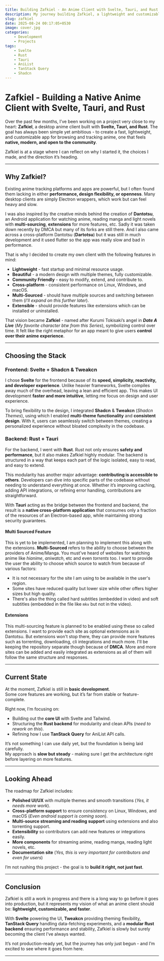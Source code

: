 ```yaml
---
title: Building Zafkiel - An Anime Client with Svelte, Tauri, and Rust
description: My journey building Zafkiel, a lightweight and customizable anime client with Svelte, Shadcn, Tauri, and Rust.
slug: zafkiel
date: 2025-08-24 00:17:05+0530
image: cover.jpg
categories:
    - Development
    - Projects
tags:
    - Svelte
    - Rust
    - Tauri
    - AniList
    - TanStack Query
    - Shadcn
---
```


# Zafkiel - Building a Native Anime Client with Svelte, Tauri, and Rust

Over the past few months, I’ve been working on a project very close to my heart: **Zafkiel**, a desktop anime client built with **Svelte, Tauri, and Rust**. The goal has always been simple yet ambitious - to create a fast, lightweight, and customizable app for browsing and tracking anime, one that feels **native, modern, and open to the community**.

Zafkiel is at a stage where I can reflect on why I started it, the choices I made, and the direction it’s heading.

---

## Why Zafkiel?

Existing anime tracking platforms and apps are powerful, but I often found them lacking in either **performance, design flexibility, or openness**. Many desktop clients are simply Electron wrappers, which work but can feel heavy and slow.

I was also inspired by the creative minds behind the creation of **Dantotsu**, an Android application for watching anime, reading manga and light novels with **multi-sourcing**, **extensions** for more features, etc. Sadly it was taken down recently by DMCA but many of its forks are still there. And I also came across a cross-platform Dantotsu (**Dartotsu**) but it was still in much development and it used flutter so the app was really slow and bad in performance.

That is why I decided to create my own client with the following features in mind:

* **Lightweight** - fast startup and minimal resource usage.
* **Beautiful** - a modern design with multiple themes, fully customizable.
* **Community Friendly** - easy to modify, extend, and contribute to.
* **Cross-platform** - consistent performance on Linux, Windows, and macOS.
* **Multi-Sourced** - should have multiple sources and switching between them (*I'll expand on this further later*).
* **Extensible** - should provide features like extensions which can be installed or uninstalled.

That vision became **Zafkiel** - named after Kurumi Tokisaki’s angel in ***Date A Live*** (*My favorite character btw from this Series*), symbolizing control over time. It felt like the right metaphor for an app meant to give users **control over their anime experience**.

---

## Choosing the Stack

### Frontend: Svelte + Shadcn & Tweakcn

I chose **Svelte** for the frontend because of its **speed, simplicity, reactivity, and developer experience**. Unlike heavier frameworks, Svelte compiles away much of the overhead, leaving a lean and efficient app. This makes UI development **faster and more intuitive**, letting me focus on design and user experience.

To bring flexibility to the design, I integrated **Shadcn** & **Tweakcn** (*Shadcn Themes*), using which I enabled **multi-theme functionality** and **consistent design**. With it, users can seamlessly switch between themes, creating a personalized experience without bloated complexity in the codebase.

### Backend: Rust + Tauri

For the backend, I went with **Rust**. Rust not only ensures **safety and performance**, but it also makes Zafkiel highly modular. The backend is structured in a way that keeps each part of the logic isolated, easy to read, and easy to extend.

This modularity has another major advantage: **contributing is accessible to others**. Developers can dive into specific parts of the codebase without needing to understand everything at once. Whether it’s improving caching, adding API integrations, or refining error handling, contributions are straightforward.

With **Tauri** acting as the bridge between the frontend and backend, the result is a **native cross-platform application** that consumes only a fraction of the resources of an Electron-based app, while maintaining strong security guarantees.

#### Multi Sourced Feature

This is yet to be implemented, I am planning to implement this along with the extensions. **Multi-Sourced** refers to the ability to choose between the providers of Anime/Manga. You must've heard of websites for watching anime like *hianime*, *aniwatch*, etc and even *torrents* too. I want to provide the user the ability to choose which source to watch from because of various factors:

* It is not necessary for the site I am using to be available in the user's region.
* Some sites have reduced quality but lower size while other offers higher sizes but high quality.
* There's also the thing called hard subtitles (embedded in video) and soft subtitles (embedded in the file like `mkv` but not in the video).

#### Extensions

This multi-sourcing feature is planned to be enabled using these so called extensions. I want to provide each site as optional extensions as in Dantotsu. But extensions won't stop there, they can provide more features such as torrenting, downloading, cli integrations and much more. I'll be keeping the repository separate though because of **DMCA**. More and more sites can be added and easily integrated as extensions as all of them will follow the same structure and responses.

---

## **Current State**

At the moment, Zafkiel is still in **basic development**.  
Some core features are working, but it’s far from stable or feature-complete.  

Right now, I’m focusing on:  

- Building out the **core UI** with Svelte and Tailwind.
- Structuring the **Rust backend** for modularity and clean APIs (*need to rework on this*).  
- Refining how I use **TanStack Query** for AniList API calls.  

It’s not something I can use daily yet, but the foundation is being laid carefully.  
My approach is **slow but steady** - making sure I get the architecture right before layering on more features.  

---

## **Looking Ahead**

The roadmap for Zafkiel includes:  
 
- **Polished UI/UX** with multiple themes and smooth transitions (*Yes, it needs more work*).
- **Cross-platform support** to ensure consistency on Linux, Windows, and macOS (*Even android support is coming soon*).
- **Multi-source streaming and reading support** using extensions and also torrenting support.
- **Extensibility** so contributors can add new features or integrations easily.
- **More components** for streaming anime, reading manga, reading light novels, etc.
- **Documentation site** (*Yes, this is very important for contributors and even for users*)

I’m not rushing this project - the goal is to **build it right, not just fast**.  

---

## **Conclusion**

Zafkiel is still a work in progress and there is a long way to go before it goes into production, but it represents my vision of what an anime client should be: **lightweight, customizable, and faster**.  

With **Svelte** powering the UI, **Tweakcn** providing theming flexibility, **TanStack Query** handling data-fetching experiments, and a **modular Rust backend** ensuring performance and stability, Zafkiel is slowly but surely becoming the client I’ve always wanted.  

It’s not production-ready yet, but the journey has only just begun - and I’m excited to see where it goes from here.  

---
